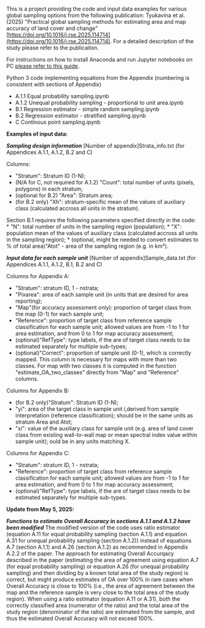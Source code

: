 This is a project providing the code and input data examples for various global sampling options from the following publication: Tyukavina et al. (2025) "Practical global sampling methods for estimating area and map accuracy of land cover and change" [https://doi.org/10.1016/j.rse.2025.114714](https://doi.org/10.1016/j.rse.2025.114714). For a detailed description of the study please refer to the publicaiton.

For instructions on how to install Anaconda and run Jupyter notebooks on PC [please refer to this guide](https://docs.google.com/document/d/197kGYTGDyz5te9KebEPLCPXVmrubweAzFACW24Qelqc/edit?usp=sharing).

Python 3 code implementing equations from the Appendix (numbering is consistent with sections of Appendix)
* A.1.1 Equal probability sampling.ipynb
* A.1.2 Unequal probability sampling - proportional to unit area.ipynb
* B.1 Regression estimator - simple random sampling.ipynb
* B.2 Regression estimator - stratified sampling.ipynb
* C Continous point sampling.ipynb

**Examples of input data:**

***Sampling design information***
[Number of appendix]Strata_info.txt (for Appendices A.1.1, A.1.2, B.2 and C)

   Columns: 
   * "Stratum": Stratum ID (1-N);
   * (N/A for C, not required for A.1.2) "Count": total number of units (pixels, polygons) in each stratum;
   * (optional for B.2) "Area": Stratum area;
   * (for B.2 only) "Xh": stratum-specific mean of the values of auxiliary class (calculated accross all units in the stratum).
 
   Section B.1 requires the following parameters specified directly in the code:
	* "N": total number of units in the sampling region (population);
	* "X": population mean of the values of auxiliary class (calculated accross all units in the sampling region);
	* (optional, might be needed to convert estimates to % of total area)"Atot" - area of the sampling region (e.g. in km²).

***Input data for each sample unit***
[Number of appendix]Sample_data.txt (for Appendices A.1.1, A.1.2, B.1, B.2 and C)

   Columns for Appendix A:
   * "Stratum": stratum ID, 1 - nstrata;
   * "Pixarea": area of each sample unit (in units that are desired for area reporting);
   * "Map"(for accuracy assessment only): proportion of target class from the map (0-1) for each sample unit;
   * "Reference": proportion of target class from reference sample classification for each sample unit; allowed values are from -1 to 1 for area estimation, and from 0 to 1 for map accuracy assessment;
   * (optional)"RefType": type labels, if the are of target class needs to be estimated separately for multiple sub-types;
   * (optional)"Correct": proportion of sample unit (0-1), which is correctly mapped. This column is necessary for maps with more than two classes. For map with two classes it is computed in the function "estimate_OA_two_classes" directly from "Map" and "Reference" columns.

   Columns for Appendix B:
   * (for B.2 only)"Stratum": Stratum ID (1-N);
   * "yi": area of the target class in sample unit i,derived from sample interpretation (reference classification); should be in the same units as stratum Area and Atot;
   * "xi": value of the auxiliary class for sample unit (e.g. area of land cover class from existing wall-to-wall map or mean spectral index value within sample unit); ould be in any units matching X.

   Columns for Appendix C:
   * "Stratum": stratum ID, 1 - nstrata;
   * "Reference": proportion of target class from reference sample classification for each sample unit; allowed values are from -1 to 1 for area estimation, and from 0 to 1 for map accuracy assessment;
   * (optional)"RefType": type labels, if the are of target class needs to be estimated separately for multiple sub-types.

**Update from May 5, 2025:**

***Functions to estimate Overall Accuracy in sections A.1.1 and A.1.2 have been modified***
The modified version of the code uses ratio estimator (equation A.11 for equal probability sampling (section A.1.1) and equation A.31 for unequal probability sampling (section A.1.2)) instead of equations A.7 (section A.1.1) and A.26 (section A.1.2) as recommended in Appendix A.2.2 of the paper.
The approach for estimating Overall Accurqacy described in the paper (estimating the area of agreement using equation A.7 (for equal probability sampling) or equation A.26 (for unequal probability sampling) and then dividing by a known total area of the study region) is correct, but might produce estimates of OA over 100% in rare cases when Overall Accuracy is close to 100% (i.e., the area of agreement between the map and the reference sample is very close to the total area of the study region).
When using a ratio estimator (equation A.11 or A.31), both the correctly classified area (numerator of the ratio) and the total area of the study region (denominator of the ratio) are estimated from the sample, and thus the estimated Overall Accuracy will not exceed 100%.

